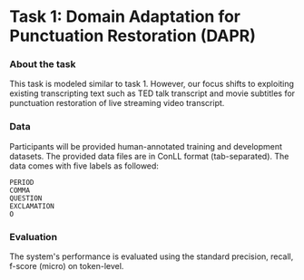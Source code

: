 # Task 1: Domain Adaptation for Punctuation Restoration (DAPR)

### About the task
This task is modeled similar to task 1. 
However, our focus shifts to exploiting existing transcripting text such as TED talk transcript and movie subtitles
for punctuation restoration of live streaming video transcript.



### Data

Participants will be provided human-annotated training and development datasets.
The provided data files are in ConLL format (tab-separated). 
The data comes with five labels as followed:

```
PERIOD
COMMA
QUESTION
EXCLAMATION
O
```

### Evaluation

The system's performance is evaluated using the standard precision, recall, f-score (micro) on token-level.

